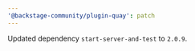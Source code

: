 ```yaml
---
'@backstage-community/plugin-quay': patch
---
```


Updated dependency `start-server-and-test` to `2.0.9`.
